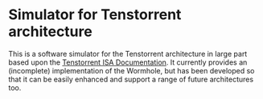 # Simulator for Tenstorrent architecture

This is a software simulator for the Tenstorrent architecture in large part based upon the [Tenstorrent ISA Documentation](https://github.com/tenstorrent/tt-isa-documentation/tree/main). It currently provides an (incomplete) implementation of the Wormhole, but has been developed so that it can be easily enhanced and support a range of future architectures too.
